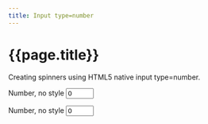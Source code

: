 ```yaml
---
title: Input type=number
---
```

# {{page.title}}
Creating spinners using HTML5 native input type=number.

<form>
  <style>
    .spinner input:before {content:"-"};
    .spinner input:after {content:"+"};    
  </style>
  <p>
    <label for="noStyle">Number, no style</label>
    <input id="noStyle" name="count" type=number min="0" max="10"  value="0">
  </p>
  <p class="spinner">
    <label for="styled">Number, no style</label>
    <input id="styled" name="countStyled" type=number min="0" max="10"  value="0">
  </p>
</form>
